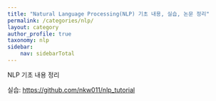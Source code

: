 ```yaml
---
title: "Natural Language Processing(NLP) 기초 내용, 실습, 논문 정리"
permalink: /categories/nlp/
layout: category
author_profile: true
taxonomy: nlp
sidebar:
    nav: sidebarTotal
---
```


NLP 기초 내용 정리

실습: https://github.com/nkw011/nlp_tutorial